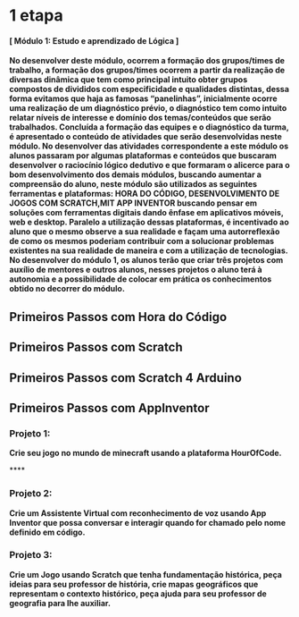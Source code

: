 # 1 etapa

#### **\[ Módulo 1: Estudo e aprendizado de Lógica \]**

**No desenvolver deste módulo, ocorrem a formação dos grupos/times de trabalho, a formação dos grupos/times ocorrem a partir da realização de diversas dinâmica que tem como principal intuito obter grupos compostos de divididos com especificidade e qualidades distintas, dessa forma evitamos que haja as famosas “panelinhas”, inicialmente ocorre uma realização de um diagnóstico prévio, o diagnóstico tem como intuito relatar níveis de interesse e domínio dos temas/conteúdos que serão trabalhados. Concluída a formação das equipes e o diagnóstico da turma, é apresentado o conteúdo de atividades que serão desenvolvidas neste módulo. No desenvolver das atividades correspondente a este módulo os alunos passaram por algumas plataformas e conteúdos que buscaram desenvolver o raciocínio lógico dedutivo e que formaram o alicerce para o bom desenvolvimento dos demais módulos, buscando aumentar a compreensão do aluno, neste módulo são utilizados as seguintes ferramentas e plataformas: HORA DO CÓDIGO, DESENVOLVIMENTO DE JOGOS COM SCRATCH,MIT APP INVENTOR buscando pensar em soluções com ferramentas digitais dando ênfase em aplicativos móveis, web e desktop. Paralelo a utilização dessas plataformas, é incentivado ao aluno que o mesmo observe a sua realidade e façam uma autorreflexão de como os mesmos poderiam contribuir com a solucionar problemas existentes na sua realidade de maneira e com a utilização de tecnologias. No desenvolver do módulo 1, os alunos terão que criar três projetos com auxílio de mentores e outros alunos, nesses projetos o aluno terá à autonomia e a possibilidade de colocar em prática os conhecimentos obtido no decorrer do módulo.**

## Primeiros Passos com Hora do Código

## Primeiros Passos com Scratch

## Primeiros Passos com Scratch 4 Arduino

## Primeiros Passos com AppInventor





### **Projeto 1:**

**Crie seu jogo no mundo de minecraft usando a plataforma HourOfCode.**

\*\*\*\*

### **Projeto 2:**

**Crie um Assistente Virtual com reconhecimento de voz usando App Inventor que possa conversar e interagir quando for chamado pelo nome definido em código.**  


### **Projeto 3:**

**Crie um Jogo usando Scratch que tenha fundamentação histórica, peça ideias para seu professor de história, crie mapas geográficos que representam o contexto histórico, peça ajuda para seu professor de geografia para lhe auxiliar.**  


